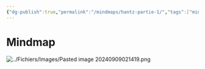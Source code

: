 ```yaml
---
{"dg-publish":true,"permalink":"/mindmaps/hantz-partie-1/","tags":["mindmaps","cours","matière","UE210"],"noteIcon":"2"}
---
```


# Mindmap

![../Fichiers/Images/Pasted image 20240909021419.png](/img/user/Fichiers/Images/Pasted%20image%2020240909021419.png)